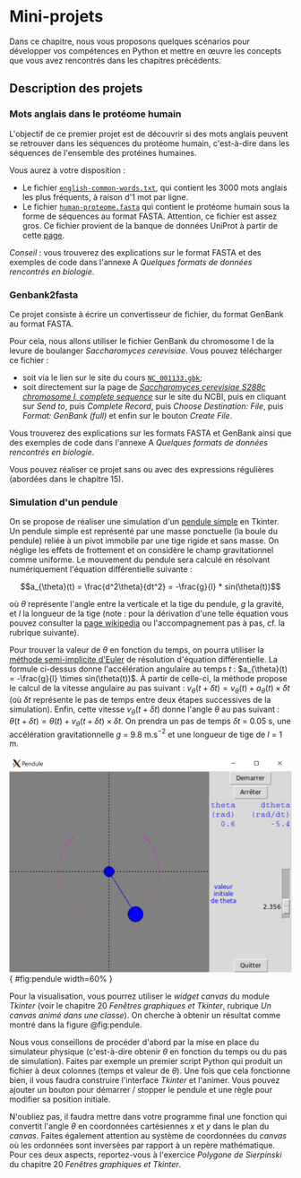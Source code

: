 # Mini-projets

Dans ce chapitre, nous vous proposons quelques scénarios pour développer vos compétences en Python et mettre en œuvre les concepts que vous avez rencontrés dans les chapitres précédents.

## Description des projets

### Mots anglais dans le protéome humain

L'objectif de ce premier projet est de découvrir si des mots anglais peuvent se retrouver dans les séquences du protéome humain, c'est-à-dire dans les séquences de l'ensemble des protéines humaines.

Vous aurez à votre disposition :

- Le fichier [`english-common-words.txt`](https://python.sdv.univ-paris-diderot.fr/data-files/english-common-words.txt), qui contient les 3000 mots anglais les plus fréquents, à raison d'1 mot par ligne.
- Le fichier [`human-proteome.fasta`](https://python.sdv.univ-paris-diderot.fr/data-files/human-proteome.fasta) qui contient le protéome humain sous la forme de séquences au format FASTA. Attention, ce fichier est assez gros. Ce fichier provient de la banque de données UniProt à partir de cette [page](https://www.uniprot.org/help/human_proteome).

*Conseil* : vous trouverez des explications sur le format FASTA et des exemples de code dans l'annexe A *Quelques formats de données rencontrés en biologie*.


### Genbank2fasta

Ce projet consiste à écrire un convertisseur de fichier, du format GenBank au format FASTA.

Pour cela, nous allons utiliser le fichier GenBank du chromosome I de la levure de boulanger *Saccharomyces cerevisiae*. Vous pouvez télécharger ce fichier :

- soit via le lien sur le site du cours [`NC_001133.gbk`](https://python.sdv.univ-paris-diderot.fr/data-files/NC_001133.gbk);
- soit directement sur la page de [*Saccharomyces cerevisiae S288c chromosome I, complete sequence*](https://www.ncbi.nlm.nih.gov/nuccore/NC_001133) sur le site du NCBI, puis en cliquant sur *Send to*, puis *Complete Record*, puis *Choose Destination: File*, puis *Format: GenBank  (full)* et enfin sur le bouton *Create File*.

Vous trouverez des explications sur les formats FASTA et GenBank ainsi que des exemples de code dans l'annexe A *Quelques formats de données rencontrés en biologie*.

Vous pouvez réaliser ce projet sans ou avec des expressions régulières (abordées dans le chapitre 15).


### Simulation d'un pendule

On se propose de réaliser une simulation d'un [pendule simple](https://fr.wikipedia.org/wiki/Pendule_simple) en Tkinter. Un pendule simple est représenté par une masse ponctuelle (la boule du pendule) reliée à un pivot immobile par une tige rigide et sans masse. On néglige les effets de frottement et on considère le champ gravitationnel comme uniforme. Le mouvement du pendule sera calculé en résolvant numériquement l'équation différentielle suivante :

$$a_{\theta}(t) = \frac{d^2\theta}{dt^2} = -\frac{g}{l} * sin(\theta(t))$$

où $\theta$ représente l'angle entre la verticale et la tige du pendule, $g$ la gravité, et $l$ la longueur de la tige (note : pour la dérivation d'une telle équation vous pouvez consulter la [page wikipedia](https://en.wikipedia.org/wiki/Pendulum_(mathematics)#math_Eq._1) ou l'accompagnement pas à pas, cf. la rubrique suivante).

Pour trouver la valeur de $\theta$ en fonction du temps, on pourra utiliser la [méthode semi-implicite d'Euler](https://en.wikipedia.org/wiki/Euler_method) de résolution d'équation différentielle. La formule ci-dessus donne l'accélération angulaire au temps *t* : $a_{\theta}(t) = -\frac{g}{l} \times sin(\theta(t))$. À partir de celle-ci, la méthode propose le calcul de la vitesse angulaire au pas suivant : $v_{\theta}(t + \delta t) = v_{\theta}(t) + a_{\theta}(t) \times \delta t$ (où $\delta t$ représente le pas de temps entre deux étapes successives de la simulation). Enfin, cette vitesse $v_{\theta}(t + \delta t)$ donne l'angle $\theta$ au pas suivant : $\theta (t + \delta t) = \theta (t) + v_{\theta}(t + \delta t) \times \delta t$. On prendra un pas de temps $\delta t$ = 0.05 s, une accélération gravitationnelle $g$ = 9.8 m.s$^{-2}$ et une longueur de tige de $l$ = 1 m.

![Application pendule.](img/pendule.png){ #fig:pendule width=60% }

Pour la visualisation, vous pourrez utiliser le *widget canvas* du module *Tkinter* (voir le chapitre 20 *Fenêtres graphiques et Tkinter*, rubrique *Un canvas animé dans une classe*). On cherche à obtenir un résultat comme montré dans la figure @fig:pendule.

Nous vous conseillons de procéder d'abord par la mise en place du simulateur physique (c'est-à-dire obtenir $\theta$ en fonction du temps ou du pas de simulation). Faites par exemple un premier script Python qui produit un fichier à deux colonnes (temps et valeur de $\theta$). Une fois que cela fonctionne bien, il vous faudra construire l'interface *Tkinter* et l'animer. Vous pouvez ajouter un bouton pour démarrer / stopper le pendule et une règle pour modifier sa position initiale.

N'oubliez pas, il faudra mettre dans votre programme final une fonction qui convertit l'angle $\theta$ en coordonnées cartésiennes $x$ et $y$ dans le plan du *canvas*. Faites également attention au système de coordonnées du *canvas* où les ordonnées sont inversées par rapport à un repère mathématique. Pour ces deux aspects, reportez-vous à l'exercice *Polygone de Sierpinski* du chapitre 20 *Fenêtres graphiques et Tkinter*.
